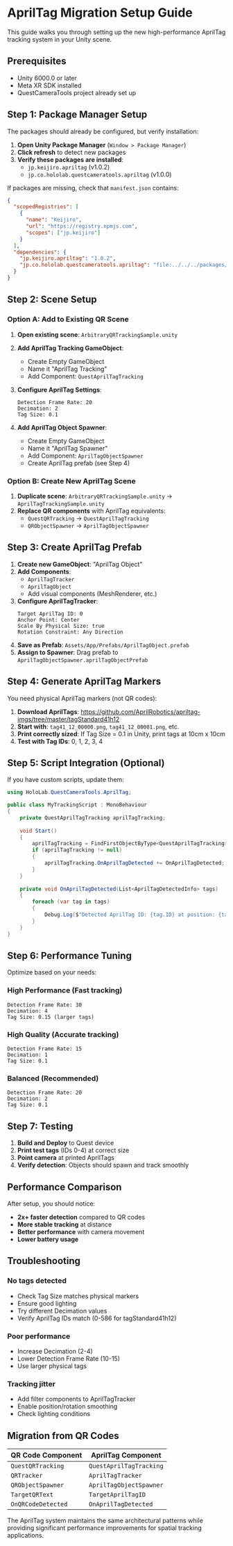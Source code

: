 # AprilTag Migration Setup Guide

This guide walks you through setting up the new high-performance AprilTag tracking system in your Unity scene.

## Prerequisites

- Unity 6000.0 or later
- Meta XR SDK installed
- QuestCameraTools project already set up

## Step 1: Package Manager Setup

The packages should already be configured, but verify installation:

1. **Open Unity Package Manager** (`Window > Package Manager`)
2. **Click refresh** to detect new packages
3. **Verify these packages are installed**:
   - `jp.keijiro.apriltag` (v1.0.2)
   - `jp.co.hololab.questcameratools.apriltag` (v1.0.0)

If packages are missing, check that `manifest.json` contains:
```json
{
  "scopedRegistries": [
    {
      "name": "Keijiro",
      "url": "https://registry.npmjs.com",
      "scopes": ["jp.keijiro"]
    }
  ],
  "dependencies": {
    "jp.keijiro.apriltag": "1.0.2",
    "jp.co.hololab.questcameratools.apriltag": "file:../../../packages/jp.co.hololab.questcameratools.apriltag"
  }
}
```

## Step 2: Scene Setup

### Option A: Add to Existing QR Scene

1. **Open existing scene**: `ArbitraryQRTrackingSample.unity`

2. **Add AprilTag Tracking GameObject**:
   - Create Empty GameObject
   - Name it "AprilTag Tracking"
   - Add Component: `QuestAprilTagTracking`

3. **Configure AprilTag Settings**:
   ```
   Detection Frame Rate: 20
   Decimation: 2
   Tag Size: 0.1
   ```

4. **Add AprilTag Object Spawner**:
   - Create Empty GameObject
   - Name it "AprilTag Spawner"
   - Add Component: `AprilTagObjectSpawner`
   - Create AprilTag prefab (see Step 4)

### Option B: Create New AprilTag Scene

1. **Duplicate scene**: `ArbitraryQRTrackingSample.unity` → `AprilTagTrackingSample.unity`
2. **Replace QR components** with AprilTag equivalents:
   - `QuestQRTracking` → `QuestAprilTagTracking`
   - `QRObjectSpawner` → `AprilTagObjectSpawner`

## Step 3: Create AprilTag Prefab

1. **Create new GameObject**: "AprilTag Object"
2. **Add Components**:
   - `AprilTagTracker`
   - `AprilTagObject`
   - Add visual components (MeshRenderer, etc.)
3. **Configure AprilTagTracker**:
   ```
   Target AprilTag ID: 0
   Anchor Point: Center
   Scale By Physical Size: true
   Rotation Constraint: Any Direction
   ```
4. **Save as Prefab**: `Assets/App/Prefabs/AprilTagObject.prefab`
5. **Assign to Spawner**: Drag prefab to `AprilTagObjectSpawner.aprilTagObjectPrefab`

## Step 4: Generate AprilTag Markers

You need physical AprilTag markers (not QR codes):

1. **Download AprilTags**: https://github.com/AprilRobotics/apriltag-imgs/tree/master/tagStandard41h12
2. **Start with**: `tag41_12_00000.png`, `tag41_12_00001.png`, etc.
3. **Print correctly sized**: If Tag Size = 0.1 in Unity, print tags at 10cm x 10cm
4. **Test with Tag IDs**: 0, 1, 2, 3, 4

## Step 5: Script Integration (Optional)

If you have custom scripts, update them:

```csharp
using HoloLab.QuestCameraTools.AprilTag;

public class MyTrackingScript : MonoBehaviour
{
    private QuestAprilTagTracking aprilTagTracking;
    
    void Start()
    {
        aprilTagTracking = FindFirstObjectByType<QuestAprilTagTracking>();
        if (aprilTagTracking != null)
        {
            aprilTagTracking.OnAprilTagDetected += OnAprilTagDetected;
        }
    }
    
    private void OnAprilTagDetected(List<AprilTagDetectedInfo> tags)
    {
        foreach (var tag in tags)
        {
            Debug.Log($"Detected AprilTag ID: {tag.ID} at position: {tag.Pose.position}");
        }
    }
}
```

## Step 6: Performance Tuning

Optimize based on your needs:

### High Performance (Fast tracking)
```
Detection Frame Rate: 30
Decimation: 4
Tag Size: 0.15 (larger tags)
```

### High Quality (Accurate tracking)
```
Detection Frame Rate: 15
Decimation: 1
Tag Size: 0.1
```

### Balanced (Recommended)
```
Detection Frame Rate: 20
Decimation: 2
Tag Size: 0.1
```

## Step 7: Testing

1. **Build and Deploy** to Quest device
2. **Print test tags** (IDs 0-4) at correct size
3. **Point camera** at printed AprilTags
4. **Verify detection**: Objects should spawn and track smoothly

## Performance Comparison

After setup, you should notice:
- **2x+ faster detection** compared to QR codes
- **More stable tracking** at distance
- **Better performance** with camera movement
- **Lower battery usage**

## Troubleshooting

### No tags detected
- Check Tag Size matches physical markers
- Ensure good lighting
- Try different Decimation values
- Verify AprilTag IDs match (0-586 for tagStandard41h12)

### Poor performance
- Increase Decimation (2-4)
- Lower Detection Frame Rate (10-15)
- Use larger physical tags

### Tracking jitter
- Add filter components to AprilTagTracker
- Enable position/rotation smoothing
- Check lighting conditions

## Migration from QR Codes

| QR Code Component | AprilTag Component |
|-------------------|-------------------|
| `QuestQRTracking` | `QuestAprilTagTracking` |
| `QRTracker` | `AprilTagTracker` |
| `QRObjectSpawner` | `AprilTagObjectSpawner` |
| `TargetQRText` | `TargetAprilTagID` |
| `OnQRCodeDetected` | `OnAprilTagDetected` |

The AprilTag system maintains the same architectural patterns while providing significant performance improvements for spatial tracking applications.